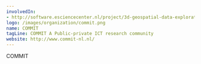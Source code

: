 ```yaml
---
involvedIn:
- http://software.esciencecenter.nl/project/3d-geospatial-data-exploration-for-modern-risk-management-systems
logo: /images/organization/commit.png
name: COMMIT
tagLine: COMMIT A Public-private ICT research community
website: http://www.commit-nl.nl/
---
```

COMMIT
